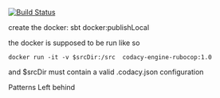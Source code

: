 [![Build Status](https://circleci.com/gh/codacy/codacy-rubocop.svg?style=shield&circle-token=:circle-token)](https://circleci.com/gh/codacy/codacy-rubocop)

create the docker: sbt docker:publishLocal

the docker is supposed to be run like so

```
docker run -it -v $srcDir:/src  codacy-engine-rubocop:1.0
```

and $srcDir must contain a valid .codacy.json configuration

Patterns Left behind

